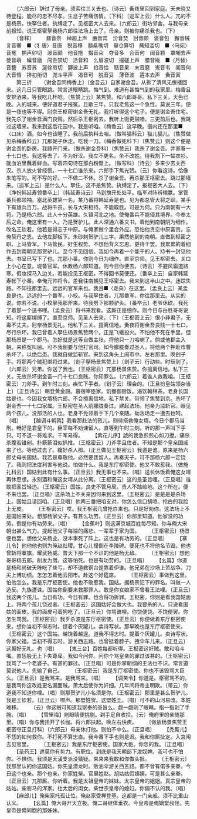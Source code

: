 <!-- { "loadSidebar": true } -->
　　〔六郎云〕辞过了母亲。须索往三关去也。〔诗云〕夤夜里回到家庭。天未晓又待登程。能尽的忠不尽孝。生忿子苦痛伤情。〔下科〕〔巡军上云〕什么人。兀的不是杨景。快拏住者。执缚定了。见枢密大人去来。〔六郎云〕街坊邻舍。与我母亲前报知。说王枢密拏我杨六郎往法场上去了。母亲。则被你痛杀我也。〔下〕
　　〔音释〕
　　鼐音奈　绰超上声　豳音宾　汾音焚　尀音颇　褒音包　獬音械　豸音寨　■〈犭唐〉音唐　猊音移　髓桑嘴切　窜仓算切　蘸知滥切　■〈马宛〉音冤　搠声卯切　泼音颇　他音拖　掇音朵　夺音多　合音何　阔音颗　罩嘲去声　甍音萌　幙音磨　闯丑禁切　活音和　么眉波切　撮磋上声　腤音庵　■〈月替〉音簪　苏音苏　涎徐煎切　膊波上声　掐音恰　聒音果　末音磨　嵬音韦　阁音何　大音惰　搀初衔切　兜斗平声　渴音可　脱音妥　薄音波　逩本去声　夤音寅
　　第三折
　　〔谢金吾同梅香上〕〔金吾云〕自家谢金吾。从拆了清风无佞楼回来。这几日只管眼跳。常言道眼睛跳。悔气到。难道有甚悔气到的我家里。梅香且安排酒来。等我吃几杯咱。〔焦赞上云〕某焦赞。和六郎哥哥。私下三关。天色已晚。入的城来。便好道君子报冤。且歇三年。只我老焦这一个急性。莫说三年。便是一夜也等不得。尀奈王枢密谢金吾无礼。我打听得这个宅子。便是谢金吾住宅。我先杀了谢金吾满门良贱。然后杀王枢密去。我听上衙更鼓咱。三更前后也。我跳过这墙来。我来到这后花园中。我是听咱。〔梅香云〕这早晚。衙内还在那里■〈口床〉酒。如今也该睡了。我前后执料去咱。〔做叫猫科云〕猫儿猫儿。〔焦赞做见杀梅香科云〕兀那妮子休走。吃我一刀。〔梅香做死科下〕〔焦赞云〕则这个便是谢金吾的卧房。我蹅开门来。〔做杀谢金吾科〕〔焦赞云〕我杀了谢金吾。并家眷一十七口也。我这等去了。不为好汉。我立不更名。坐不改姓。待我割下一幅衣衫。就血泊里蘸着鲜血。写着四句诗在那白粉壁上。〔做写科〕〔诗云〕多来少去关西汉。杀人放火曾经惯。一十七口谁杀来。六郎手下焦光赞。〔云〕你看这诗。恰像朱笔写的。可不写的好。一不做二不休。杀了谢金吾。再杀那王枢密去。跳过那墙来。〔巡军上云〕是什么人。拏住。这不是焦赞。执缚定了。报枢密大人去。〔下〕〔净扮韩延寿领番卒上〕〔韩延寿诗云〕马到旗开处处平。临军对阵辨输赢。掌管番兵都领袖。塞北英雄第一名。某乃番将韩延寿是也。见为都总管大将之职。某手下有雄兵百万。战将千员。长与大宋相持。不能取胜。可是为何。只为南朝有一大将。乃是杨六郎。此人十分英雄。久镇河北之地。使俺番兵不能侵其境界。今奉太后之命。俺这里有一人。乃是贺驴儿。此人深通六番文书。着他到南朝阴为细作。改名王钦若。他若是得志于中原。与俺家做个里合外应。恐怕他贪恋中原富贵。忘俺契丹之恩。去他左脚板下。朱砂刺贺驴儿三字。果然他到的南朝。直做到枢密之职。上马管军。下马管民。好生权势。不想他背义忘恩。更待干罢。我累累的着细作去到南朝见那贺驴儿。至今不见回信。我如今再着一个能干的人。持书一封见他去。书呈已写下了也。兀那小番。你则今日为细作。直至京师。见王枢密去。关口上小心在意。堤备官军。休教杨六郎知道。则今日你便去。〔诗云〕不避风霜道路寒。假妆探马入边关。若能投见王枢密。不得回书莫便还。〔番卒上云〕自家韩延寿帐下小番。奉俺元帅将令。差我往南朝见王枢密去。我来到这半山之中。迷踪失路。不知往那里去。远远的官军来也。我且■〈走朶〉在这里。〔孟良上云〕某孟良是也。远远的一个番军。小校。与我拏住者。兀那番军。你往那里去。从实的说。你若不说。小校拏我那斧来。待我劈下那颗驴头。〔番卒云〕老爷休砍。我死了着那一个送书哩。〔孟良云〕将书来我看。这厮正是细作。则今日与岳胜哥哥说知。将这厮绑缚了。直至京师。见圣人去来。〔下〕〔王枢密上云〕恨小非君子。无毒不丈夫。尀奈杨景无礼。他私下三关。擅离信地。夤夜将谢金吾良贱一十七口。尽行杀坏。我巳曾着人拏住杨景焦赞两个。正是飞蛾投火。不怕他不死在手里。但那杨景是一个郡马。怎好就是这等自做主张。将他只一刀哈喇了。倘或他郡主入朝。来称寃叫屈。可不我倒要与他打官司。如今朦胧奏过圣人。将他两个押赴市曹杀坏了。以绝后患。我就自做监斩官。来到这角头上闹市中。左右那里。唤刽子手。将那两个贼犯绑将过来。〔刽子拏杨景焦赞上〕〔刽子云〕行动些。时辰到了。〔六郎云〕兄弟。你送了我也。〔王枢密云〕兀那杨景焦赞。你擅离信地。私下三关。无故杀坏谢金吾一门十七口良贱。你知罪么。〔六郎云〕着谁人救我咱。〔王枢密云〕刀斧手。到午时三刻。疾忙下手者。〔刽子云〕理会的。〔正旦扮皇姑领杂当上〕〔正旦诗云〕朝登黄金殿。暮宿宰臣家。饥餐御厨饭。渴饮翰林茶。老身长国姑是也。今因我女壻杨六郎。不合擅离信地。私下禁关。带领了焦赞到京。杀坏了谢金吾一十七口家属。王枢密在圣人前朦胧奏过。建起法场。他亲为监斩官。眼见两个孩儿。没那活的人也。老身不免领着手下几个亲随。劫法场走一遭去也呵。〔唱〕
　　【越调斗鹌鹑】我看那赴法的孩儿。则待搭救俺女壻。今日个郡马当刑。畅好是君皇下的。臣宰每不劝谏留人。直等到午时三刻。听的那一声叫下手只。可不道一将难求。千军易得。
　　【紫花儿序】諕的我急煎煎心如刀搅。痛杀杀腹若锥剜。扑簌簌泪似扒推。〔王枢密云〕刀斧手且住者。不知是那个皇亲国戚来了也。等他过去了。纔好杀人那。〔正旦做见王枢密云〕我道是谁。原来是杨六郎丈母长国姑。我若是尊敬他。必然要我留人。再奏天子。可不那杨六郎一定饶了。我则把法度利害与他说。怕做什么。我是东厅枢密使。他又不敢惹我。〔做施礼科云〕国姑到此有什么事。〔正旦云〕我无事也不来。〔唱〕送长休饭着俺这女壻再休思想。永别酒和俺这女壻从此分离。〔王枢密云〕这的是圣旨哩。〔正旦唱〕谁敢把圣旨轻违。〔王枢密云〕国姑。良吏不管月局。贵人不踏崄地。这个所在。便不来也罢。〔正旦唱〕这杀场上不关亲因何来到这里。〔王枢密云〕是是是是杀场上。国姑且请回咱。〔正旦唱〕他两三番把咱支对。你怎么信口胡喷。抢白的我脸上无皮。
　　〔王枢密云〕哎。我王枢密几曾抢白来也。只是好劝你。这法场上不是国姑来处。想那杨家父子。有甚么功劳。〔正旦云〕你那里知道。他家没的功劳。倒是你有功劳来。〔唱〕
　　【金蕉叶】则这满京城百姓每尽知。你与俺大宋朝出甚么气力。提起他父子每端的痛悲。一辈辈于家为国。
　　〔王枢密云〕杨景便也罢。想他父亲杨业。没本事死了阵上。这也是有功劳的。〔正旦唱〕
　　【寨儿令】他他他也则为俺赵社稷。甘心儿撞倒在李陵碑。便死也不将他名节毁。他也曾斩将搴旗。耀武扬威。普天下那一个不识的他是杨无敌。
　　〔王枢密云〕想他哥哥杨五郎。削发为僧。这等怕死。也是有功劳的。〔正旦唱〕
　　【幺篇】你道是杨和尚破天阵吃了些亏。却不道救铜台是靠着伊谁。他兄弟在沙场上苦战争。刀尖上博功绩。怎怎怎着他云阳市。赴这个好筵席。
　　〔王枢密云〕事做到这里。怕他怎么。我是东厅枢密使。他也不敢惹我。国姑。据杨景犯下的罪名。叫做一人造反。九族遭诛。国姑你倒要来救那罪人。敢是你女娘家不曾看王法哩。〔正旦云〕我这两个孩儿。当日有功。今日有罪。也合将功折罪。王枢密。你则是看我国姑面上。将两个孩儿饶过者。〔王枢密云〕这国姑好会做大也。我要杀的人。只说看国姑的面皮。我的面皮可着狗吃了。〔正旦云〕你骂谁哩。你饶便饶。不饶便罢。你怎生骂我。〔王枢密云〕我歹杀波是东厅枢密使。〔正旦云〕你便做着东厅枢密使来。想你当初不得志时。提着个灰罐儿。卖诗写状。那早晚也是东厅枢密使来。〔王枢密云〕这个国姑。越饶着越逞。道我不得志时。提着个灰罐儿。卖诗写状。你家父祖。当初不得志时。游关西五路。也曾挺着脖子。拽伞车儿来。〔正旦云〕这厮好无礼。也〔唱〕
　　【鬼三台】百姓每都听得。王枢密这奸贼。敢和咱斗嘴。直恁般无上下失尊卑。我如今问你。问你个骂皇亲的罪过该甚的。〔王枢密云〕我骂了一个老婆子。有甚的罪过。〔正旦唱〕可是你掌朝纲的王法也不识。常言道莫说他人。先输了自己。
　　〔王枢密云〕我是东厅枢密使。你也不该毁骂大臣么。〔正旦云〕是我骂来。是我骂来。〔唱〕
　　【调笑令】你道是。枢密骂不的。是我骂你这改姓更名漏面贼。萧太后使你为奸细。几年间将帝主明欺。〔带云〕你道我不知道你哩。〔唱〕则那贺驴儿小名须是你。〔王枢密云〕那里是甚么贺驴儿。我是王钦若。〔正旦云〕噤声。那壁姓贺。这壁姓王。〔唱〕可不的山河易改。本姓难移。
　　〔云〕你这贼可知道我家奉的圣旨么。觑一觑剜了眼睛。指一指刴了手腕。〔唱〕
　　【雪里梅】剜眼睛便挑剔。刴手足自收拾。〔云〕俺府里的亲随那里。〔唱〕你与我扭开了长枷。将六郎扶起。唤左右快疾。
　　〔做放杨景焦赞王枢密夺正旦打科〕〔六郎云〕母亲休打他。则怕不中么。〔正旦唱〕
　　【秃厮儿】不恁的如何救你。不打死不算忠直。我今番下手也则是迟。我和你厮扯定。入宫闱去见官里。
　　〔王枢密云〕我是东厅枢密使。国家大臣。你怎的我。〔正旦唱〕
　　【圣药王】遮莫你有势力。有职位。到底是我天朝部下泼奴婢。我可也不怕你。不惧你。我须是天潢支派没猜疑。来来来我敢和你做头抵。
　　〔王枢密云〕我那里认的你这国姑。你先皇潜龙时。贩油伞游关西五路。都不曾有偌多亲眷。今日这个也亲。那个也亲。你家姓柴。官里姓赵。胡姑姑假姨姨。可是甚么亲眷。〔正旦云〕兀那厮。你听着。我是太祖皇帝的妹妹。太宗皇帝的姐姐。真宗皇帝的姑姑。柴驸马的浑家。杜太后的闺女。柴世宗皇帝的媳妇。你偏不认的我。〔唱〕
　　【麻郎儿】俺柴家托孤让位。俺赵家受禅登基。这都是一门亲戚。须不比重山认义。
　　【幺篇】俺大哥开天立极。俺二哥继体垂衣。今皇帝是俺嫡堂叔侄。先皇帝是俺同胞的那姊妹。
